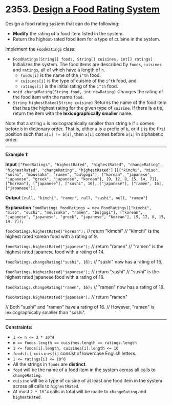 # 2353. [Design a Food Rating System](https://leetcode.com/problems/design-a-food-rating-system)

Design a food rating system that can do the following:

* **Modify** the rating of a food item listed in the system.
* Return the highest-rated food item for a type of cuisine in the system.

Implement the `FoodRatings` class:

* `FoodRatings(String[] foods, String[] cuisines, int[] ratings)` Initializes the system. The food items are described by `foods`, `cuisines` and `ratings`, all of which have a length of `n`.
    * `foods[i]` is the name of the `i^th` food.
    * `cuisines[i]` is the type of cuisine of the `i^th` food, and
    * `ratings[i]` is the initial rating of the `i^th` food.
* `void changeRating(String food, int newRating)` Changes the rating of the food item with the name `food`.
* `String highestRated(String cuisine)` Returns the name of the food item that has the highest rating for the given type of `cuisine`. If there is a tie, return the item with the **lexicographically smaller** name.

Note that a string `a` is lexicographically smaller than string `b` if `a` comes before `b` in dictionary order. That is, either `a` is a prefix of `b`, or if `i` is the first position such that `a[i] != b[i]`, then `a[i]` comes before `b[i]` in alphabetic order.

---

**Example 1:**

**Input**
`["FoodRatings", "highestRated", "highestRated", "changeRating", "highestRated", "changeRating", "highestRated"]`
`[[["kimchi", "miso", "sushi", "moussaka", "ramen", "bulgogi"], ["korean", "japanese", "japanese", "greek", "japanese", "korean"], [9, 12, 8, 15, 14, 7]], ["korean"], ["japanese"], ["sushi", 16], ["japanese"], ["ramen", 16], ["japanese"]]`

**Output**
`[null, "kimchi", "ramen", null, "sushi", null, "ramen"]`

**Explanation**
`FoodRatings foodRatings = new FoodRatings(["kimchi", "miso", "sushi", "moussaka", "ramen", "bulgogi"], ["korean", "japanese", "japanese", "greek", "japanese", "korean"], [9, 12, 8, 15, 14, 7]);`

`foodRatings.highestRated("korean");` 
// return "kimchi"
// "kimchi" is the highest rated korean food with a rating of 9.

`foodRatings.highestRated("japanese");` 
// return "ramen"
// "ramen" is the highest rated japanese food with a rating of 14.

`foodRatings.changeRating("sushi", 16);` // "sushi" now has a rating of 16.

`foodRatings.highestRated("japanese");` 
// return "sushi"
// "sushi" is the highest rated japanese food with a rating of 16.

`foodRatings.changeRating("ramen", 16);` // "ramen" now has a rating of 16.

`foodRatings.highestRated("japanese");` // return "ramen"

// Both "sushi" and "ramen" have a rating of 16.
// However, "ramen" is lexicographically smaller than "sushi".

---

**Constraints:**

* `1 <= n <= 2 * 10^4`
* `n == foods.length == cuisines.length == ratings.length`
* `1 <= foods[i].length, cuisines[i].length <= 10`
* `foods[i]`, `cuisines[i]` consist of lowercase English letters.
* `1 <= ratings[i] <= 10^8`
* All the strings in `foods` are **distinct**.
* `food` will be the name of a food item in the system across all calls to `changeRating`.
* `cuisine` will be a type of cuisine of at least one food item in the system across all calls to `highestRated`.
* At most `2 * 10^4` calls in total will be made to `changeRating` and `highestRated`.
